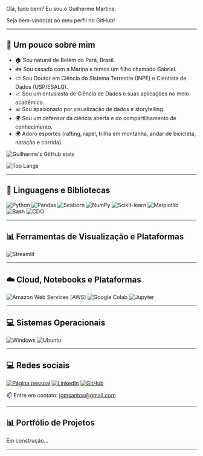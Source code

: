 Olá, tudo bem? Eu sou o Guilherme Martins.

Seja bem-vindo(a) ao meu perfil no GitHub!

---
## 🧑 Um pouco sobre mim

* 🏠 Sou natural de Belém do Pará, Brasil.
* 👪 Sou casado com a Marina e temos um filho chamado Gabriel.
* ⛅ Sou Doutor em Ciência do Sistema Terrestre (INPE) e Cientista de Dados (USP/ESALQ).
* 📈 Sou um entusiasta de Ciência de Dados e suas aplicações no meio acadêmico.
* 📊 Sou apaixonado por visualização de dados e storytelling.
* 🌍 Sou um defensor da ciência aberta e do compartilhamento de conhecimento.
* 🌍 Adoro esportes (rafting, rapel, trilha em montanha, andar de bicicleta, natação e corrida).

![Guilherme's GitHub stats](https://github-readme-stats.vercel.app/api?username=jgmsantos&show_icons=true&theme=radical)

![Top Langs](https://github-readme-stats.vercel.app/api/top-langs/?username=jgmsantos&hide_progress=false&theme=radical&layout=compact)

---

## 🐍 Linguagens e Bibliotecas

![Python](https://img.shields.io/badge/-Python-11557C?style=plastic&logo=python&logoColor=white)
![Pandas](https://img.shields.io/badge/-Pandas-11557C?style=plastic&logo=pandas&logoColor=white)
![Seaborn](https://img.shields.io/badge/-Seaborn-268BD2?style=plastic&logo=seaborn&logoColor=white)
![NumPy](https://img.shields.io/badge/-NumPy-013243?style=plastic&logo=numpy&logoColor=white)
![Scikit-learn](https://img.shields.io/badge/-Scikit--learn-F7931E?style=plastic&logo=scikit-learn&logoColor=white)
![Matplotlib](https://img.shields.io/badge/-Matplotlib-11557C?style=plastic&logo=matplotlib&logoColor=white)
![Bash](https://img.shields.io/badge/-Bash-11557C?style=plastic&logo=bash&logoColor=white)
![CDO](https://img.shields.io/badge/-CDO-11557C?style=plastic&logo=cdo&logoColor=white)

---

## 📊 Ferramentas de Visualização e Plataformas

![Streamlit](https://img.shields.io/badge/-Streamlit-E95D0F?style=plastic&logo=streamlit&logoColor=white)

---

## ☁️ Cloud, Notebooks e Plataformas
 
![Amazon Web Services [AWS]](https://img.shields.io/badge/-AWS-0089D6?style=plastic&logo=amazon-aws&logoColor=white) 
![Google Colab](https://img.shields.io/badge/Colab-F9AB00?style=plastic&logo=googlecolab&color=525252)
![Jupyter](https://img.shields.io/badge/-Jupyter-F37626?style=plastic&logo=jupyter)

---

## 💻 Sistemas Operacionais
 
 ![Windows](https://img.shields.io/badge/Windows-017AD7?style=plastic&logo=windows&logoColor=white)
 ![Ubuntu](https://img.shields.io/badge/Ubuntu-E95420?style=plastic&logo=ubuntu&logoColor=white)

---

## 💻 Redes sociais

[![Página pessoal](https://img.shields.io/badge/-Página%20pessoal-0A66C2?style=flat&logo=homepage&logoColor=white)](https://guilherme.readthedocs.io/en/latest/)
[![LinkedIn](https://img.shields.io/badge/-LinkedIn-0A66C2?style=flat&logo=linkedin&logoColor=white)](https://www.linkedin.com/in/guilherme-martins-7239241a5/)
[![GitHub](https://img.shields.io/badge/-GitHub-0A66C2?style=flat&logo=github&logoColor=white)](https://github.com/jgmsantos)

📫 Entre em contato: [jgmsantos@gmail.com](mailto:jgmsantos@gmail.com)

---

## 📊 Portfólio de Projetos

Em construção...

---

